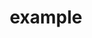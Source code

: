 ---
schema: default
title: example
notes: ''
organization: ''
resources:
  - name: Vivo.UAN.owl
    downloadURL: >-
      http://git.knowdive.disi.unitn.it:8080/knowledge/LiveKnowledge/SREP/academics/raw/master/VIVO.UAN.owl
    format: owl
    description: ''
    license: ''
    status: ''
    byteSize: ''
    issued: ''
    language: ''
    modified: ''
    OntologyEngineeringTool: ''
    ontologyLanguage: ''
    ontologySyntax: ''
    example: ''
    ReferenceLKRepository: ''
    referenceOntology: ''
    referenceDatasets: ''
distribution: ''
keyword: ''
publisher: ''
theme: ''
versionNotes: ''
landingPage: ''
accessRigths: ''
creator: ''
hasVersion: ''
isVersionOf: ''
issued: ''
modified: ''
language: ''
provenance: ''
page: ''
wasGeneratedBy: ''
versionInfo: ''
formalityLevel: ''
OntologyEngineeringMethodology: ''
acronym: ''
CompetencyQuestion: ''
preferredNamespacePrefix: ''
toDoList: ''
namespacesGenerated: ''
namespacesReused: ''
datasetLevel: ''
spatialExtent: ''
temporalExtent: ''
---